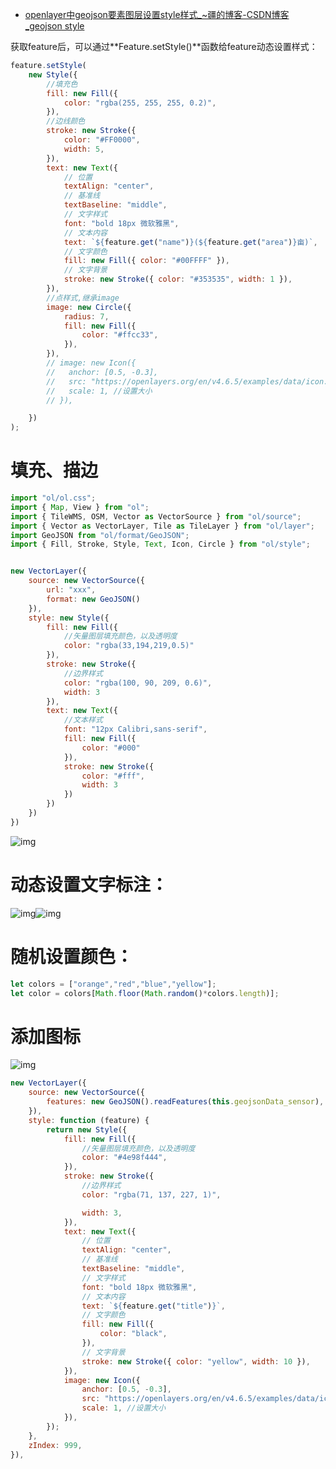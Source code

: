 - [openlayer中geojson要素图层设置style样式_~疆的博客-CSDN博客_geojson style](https://blog.csdn.net/qq_40323256/article/details/108237626)

获取feature后，可以通过**Feature.setStyle()**函数给feature动态设置样式：

```javascript
feature.setStyle(
    new Style({
        //填充色
        fill: new Fill({
            color: "rgba(255, 255, 255, 0.2)",
        }),
        //边线颜色
        stroke: new Stroke({
            color: "#FF0000",
            width: 5,
        }),
        text: new Text({
            // 位置
            textAlign: "center",
            // 基准线
            textBaseline: "middle",
            // 文字样式
            font: "bold 18px 微软雅黑",
            // 文本内容
            text: `${feature.get("name")}(${feature.get("area")}亩)`,
            // 文字颜色
            fill: new Fill({ color: "#00FFFF" }),
            // 文字背景
            stroke: new Stroke({ color: "#353535", width: 1 }),
        }),
        //点样式,继承image
        image: new Circle({
            radius: 7,
            fill: new Fill({
                color: "#ffcc33",
            }),
        }),
        // image: new Icon({
        //   anchor: [0.5, -0.3],
        //   src: "https://openlayers.org/en/v4.6.5/examples/data/icon.png",
        //   scale: 1, //设置大小
        // }),

    })
);
```

# 填充、描边

```javascript
import "ol/ol.css";
import { Map, View } from "ol";
import { TileWMS, OSM, Vector as VectorSource } from "ol/source";
import { Vector as VectorLayer, Tile as TileLayer } from "ol/layer";
import GeoJSON from "ol/format/GeoJSON";
import { Fill, Stroke, Style, Text, Icon, Circle } from "ol/style";


new VectorLayer({
    source: new VectorSource({
        url: "xxx",
        format: new GeoJSON()
    }),
    style: new Style({
        fill: new Fill({
            //矢量图层填充颜色，以及透明度
            color: "rgba(33,194,219,0.5)"
        }),
        stroke: new Stroke({
            //边界样式
            color: "rgba(100, 90, 209, 0.6)",
            width: 3
        }),
        text: new Text({
            //文本样式
            font: "12px Calibri,sans-serif",
            fill: new Fill({
                color: "#000"
            }),
            stroke: new Stroke({
                color: "#fff",
                width: 3
            })
        })
    })
})
```

![img](https://img-blog.csdnimg.cn/2020082612353422.png?x-oss-process=image/watermark,type_ZmFuZ3poZW5naGVpdGk,shadow_10,text_aHR0cHM6Ly9ibG9nLmNzZG4ubmV0L3FxXzQwMzIzMjU2,size_16,color_FFFFFF,t_70)

# 动态设置文字标注：

![img](https://img-blog.csdnimg.cn/20210803103111141.png?x-oss-process=image/watermark,type_ZmFuZ3poZW5naGVpdGk,shadow_10,text_aHR0cHM6Ly9ibG9nLmNzZG4ubmV0L3FxXzQwMzIzMjU2,size_16,color_FFFFFF,t_70)![img](https://img-blog.csdnimg.cn/20210803103154250.png?x-oss-process=image/watermark,type_ZmFuZ3poZW5naGVpdGk,shadow_10,text_aHR0cHM6Ly9ibG9nLmNzZG4ubmV0L3FxXzQwMzIzMjU2,size_16,color_FFFFFF,t_70)

# 随机设置颜色：

```javascript
let colors = ["orange","red","blue","yellow"];
let color = colors[Math.floor(Math.random()*colors.length)];
```

#  添加图标

![img](https://img-blog.csdnimg.cn/20210816103722468.png)

```javascript
new VectorLayer({
    source: new VectorSource({
        features: new GeoJSON().readFeatures(this.geojsonData_sensor),
    }),
    style: function (feature) {
        return new Style({
            fill: new Fill({
                //矢量图层填充颜色，以及透明度
                color: "#4e98f444",
            }),
            stroke: new Stroke({
                //边界样式
                color: "rgba(71, 137, 227, 1)",

                width: 3,
            }),
            text: new Text({
                // 位置
                textAlign: "center",
                // 基准线
                textBaseline: "middle",
                // 文字样式
                font: "bold 18px 微软雅黑",
                // 文本内容
                text: `${feature.get("title")}`,
                // 文字颜色
                fill: new Fill({
                    color: "black",
                }),
                // 文字背景
                stroke: new Stroke({ color: "yellow", width: 10 }),
            }),
            image: new Icon({
                anchor: [0.5, -0.3],
                src: "https://openlayers.org/en/v4.6.5/examples/data/icon.png",
                scale: 1, //设置大小
            }),
        });
    },
    zIndex: 999,
}),
```